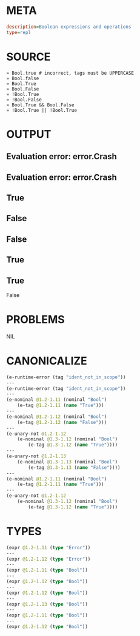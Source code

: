 # META
~~~ini
description=Boolean expressions and operations
type=repl
~~~
# SOURCE
~~~roc
» Bool.true # incorrect, tags must be UPPERCASE
» Bool.false
» Bool.True
» Bool.False
» !Bool.True
» !Bool.False
» Bool.True && Bool.False
» !Bool.True || !Bool.True
~~~
# OUTPUT
Evaluation error: error.Crash
---
Evaluation error: error.Crash
---
True
---
False
---
False
---
True
---
True
---
False
# PROBLEMS
NIL
# CANONICALIZE
~~~clojure
(e-runtime-error (tag "ident_not_in_scope"))
---
(e-runtime-error (tag "ident_not_in_scope"))
---
(e-nominal @1.2-1.11 (nominal "Bool")
	(e-tag @1.2-1.11 (name "True")))
---
(e-nominal @1.2-1.12 (nominal "Bool")
	(e-tag @1.2-1.12 (name "False")))
---
(e-unary-not @1.2-1.12
	(e-nominal @1.3-1.12 (nominal "Bool")
		(e-tag @1.3-1.12 (name "True"))))
---
(e-unary-not @1.2-1.13
	(e-nominal @1.3-1.13 (nominal "Bool")
		(e-tag @1.3-1.13 (name "False"))))
---
(e-nominal @1.2-1.11 (nominal "Bool")
	(e-tag @1.2-1.11 (name "True")))
---
(e-unary-not @1.2-1.12
	(e-nominal @1.3-1.12 (nominal "Bool")
		(e-tag @1.3-1.12 (name "True"))))
~~~
# TYPES
~~~clojure
(expr @1.2-1.11 (type "Error"))
---
(expr @1.2-1.12 (type "Error"))
---
(expr @1.2-1.11 (type "Bool"))
---
(expr @1.2-1.12 (type "Bool"))
---
(expr @1.2-1.12 (type "Bool"))
---
(expr @1.2-1.13 (type "Bool"))
---
(expr @1.2-1.11 (type "Bool"))
---
(expr @1.2-1.12 (type "Bool"))
~~~
